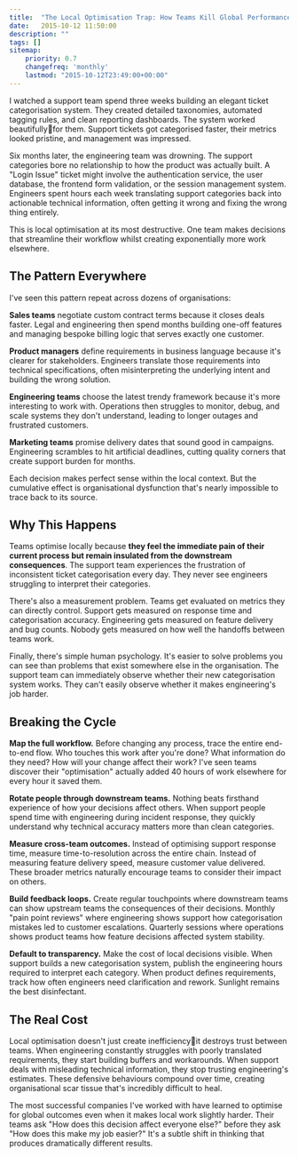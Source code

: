 ```yaml
---
title:  "The Local Optimisation Trap: How Teams Kill Global Performance"
date:   2015-10-12 11:50:00
description: ""
tags: []
sitemap:
    priority: 0.7
    changefreq: 'monthly'
    lastmod: "2015-10-12T23:49:00+00:00"
---
```


I watched a support team spend three weeks building an elegant ticket categorisation system. They created detailed taxonomies, automated tagging rules, and clean reporting dashboards. The system worked beautifullyfor them. Support tickets got categorised faster, their metrics looked pristine, and management was impressed.

Six months later, the engineering team was drowning. The support categories bore no relationship to how the product was actually built. A "Login Issue" ticket might involve the authentication service, the user database, the frontend form validation, or the session management system. Engineers spent hours each week translating support categories back into actionable technical information, often getting it wrong and fixing the wrong thing entirely.

This is local optimisation at its most destructive. One team makes decisions that streamline their workflow whilst creating exponentially more work elsewhere.

## The Pattern Everywhere

I've seen this pattern repeat across dozens of organisations:

**Sales teams** negotiate custom contract terms because it closes deals faster. Legal and engineering then spend months building one-off features and managing bespoke billing logic that serves exactly one customer.

**Product managers** define requirements in business language because it's clearer for stakeholders. Engineers translate those requirements into technical specifications, often misinterpreting the underlying intent and building the wrong solution.

**Engineering teams** choose the latest trendy framework because it's more interesting to work with. Operations then struggles to monitor, debug, and scale systems they don't understand, leading to longer outages and frustrated customers.

**Marketing teams** promise delivery dates that sound good in campaigns. Engineering scrambles to hit artificial deadlines, cutting quality corners that create support burden for months.

Each decision makes perfect sense within the local context. But the cumulative effect is organisational dysfunction that's nearly impossible to trace back to its source.

## Why This Happens

Teams optimise locally because **they feel the immediate pain of their current process but remain insulated from the downstream consequences**. The support team experiences the frustration of inconsistent ticket categorisation every day. They never see engineers struggling to interpret their categories.

There's also a measurement problem. Teams get evaluated on metrics they can directly control. Support gets measured on response time and categorisation accuracy. Engineering gets measured on feature delivery and bug counts. Nobody gets measured on how well the handoffs between teams work.

Finally, there's simple human psychology. It's easier to solve problems you can see than problems that exist somewhere else in the organisation. The support team can immediately observe whether their new categorisation system works. They can't easily observe whether it makes engineering's job harder.

## Breaking the Cycle

**Map the full workflow.** Before changing any process, trace the entire end-to-end flow. Who touches this work after you're done? What information do they need? How will your change affect their work? I've seen teams discover their "optimisation" actually added 40 hours of work elsewhere for every hour it saved them.

**Rotate people through downstream teams.** Nothing beats firsthand experience of how your decisions affect others. When support people spend time with engineering during incident response, they quickly understand why technical accuracy matters more than clean categories.

**Measure cross-team outcomes.** Instead of optimising support response time, measure time-to-resolution across the entire chain. Instead of measuring feature delivery speed, measure customer value delivered. These broader metrics naturally encourage teams to consider their impact on others.

**Build feedback loops.** Create regular touchpoints where downstream teams can show upstream teams the consequences of their decisions. Monthly "pain point reviews" where engineering shows support how categorisation mistakes led to customer escalations. Quarterly sessions where operations shows product teams how feature decisions affected system stability.

**Default to transparency.** Make the cost of local decisions visible. When support builds a new categorisation system, publish the engineering hours required to interpret each category. When product defines requirements, track how often engineers need clarification and rework. Sunlight remains the best disinfectant.

## The Real Cost

Local optimisation doesn't just create inefficiencyit destroys trust between teams. When engineering constantly struggles with poorly translated requirements, they start building buffers and workarounds. When support deals with misleading technical information, they stop trusting engineering's estimates. These defensive behaviours compound over time, creating organisational scar tissue that's incredibly difficult to heal.

The most successful companies I've worked with have learned to optimise for global outcomes even when it makes local work slightly harder. Their teams ask "How does this decision affect everyone else?" before they ask "How does this make my job easier?" It's a subtle shift in thinking that produces dramatically different results.
